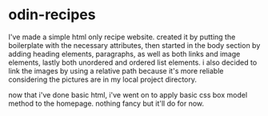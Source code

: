 # odin-recipes

I've made a simple html only recipe website. created it by putting the boilerplate with the necessary attributes, then started in the body section by adding heading elements, paragraphs, as well as both links and image elements, lastly both unordered and ordered list elements. i also decided to link the images by using a relative path because it's more reliable considering the pictures are in my local project directory.

now that i've done basic html, i've went on to apply basic css box model method to the homepage. nothing fancy but it'll do for now.